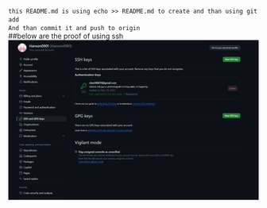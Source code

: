 `this README.md is using echo >> README.md to create and than using git add`  
`And than commit it and push to origin`  
##below are the proof of using ssh  
![image](https://github.com/Hanson0901/cs101/blob/main/hw0/sshtestcomplete.png)